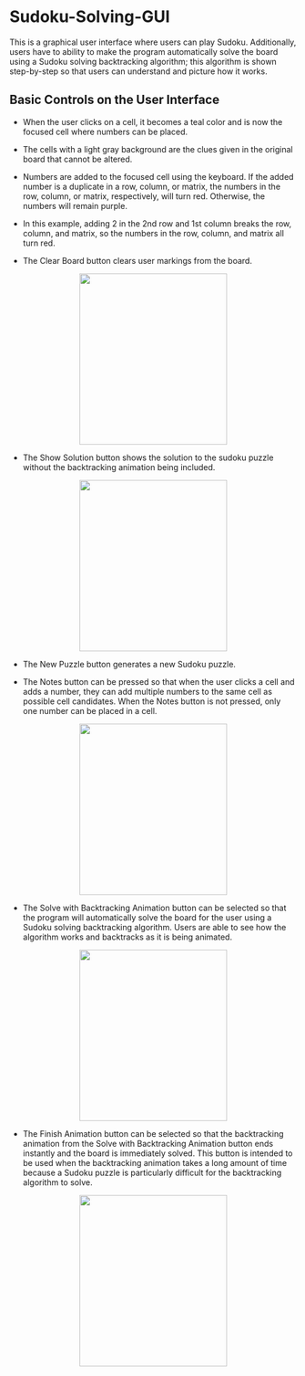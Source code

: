 # Sudoku-Solving-GUI
This is a graphical user interface where users can play Sudoku. Additionally, users have to ability to make the program automatically solve the board using a Sudoku solving backtracking algorithm; this algorithm is shown step-by-step so that users can understand and picture how it works.

## Basic Controls on the User Interface

- When the user clicks on a cell, it becomes a teal color and is now the focused cell where numbers can be placed.

- The cells with a light gray background are the clues given in the original board that cannot be altered.

- Numbers are added to the focused cell using the keyboard. If the added number is a duplicate in a row, column, or matrix, the numbers in the row, column, or matrix, respectively, will turn red. Otherwise, the numbers will remain purple.

- In this example, adding 2 in the 2nd row and 1st column breaks the row, column, and matrix, so the numbers in the row, column, and matrix all turn red.

- The Clear Board button clears user markings from the board.

<p align = "center">
  <img src = "https://user-images.githubusercontent.com/63945057/88468122-f25e4480-ce93-11ea-92e3-b90654477014.gif" width = 259 height = 300>
</p>  


- The Show Solution button shows the solution to the sudoku puzzle without the backtracking animation being included.

<p align = "center">
  <img src = "https://user-images.githubusercontent.com/63945057/88468190-b5468200-ce94-11ea-83ad-67d557e88bd7.gif" width = 259 height = 300>
</p>  

- The New Puzzle button generates a new Sudoku puzzle.

- The Notes button can be pressed so that when the user clicks a cell and adds a number, they can add multiple numbers to the same cell as possible cell candidates. When the Notes button is not pressed, only one number can be placed in a cell.

<p align = "center">
  <img src = "https://user-images.githubusercontent.com/63945057/88468203-f9d21d80-ce94-11ea-9661-46228bd20f0a.gif" width = 259 height = 300>
</p>  

- The Solve with Backtracking Animation button can be selected so that the program will automatically solve the board for the user using a Sudoku solving backtracking algorithm. Users are able to see how the algorithm works and backtracks as it is being animated.

<p align = "center">
  <img src = "https://user-images.githubusercontent.com/63945057/88468872-5e45aa80-ce9e-11ea-8504-10c047c03d20.gif" width = 259 height = 300>
</p>  

- The Finish Animation button can be selected so that the backtracking animation from the Solve with Backtracking Animation button ends instantly and the board is immediately solved. This button is intended to be used when the backtracking animation takes a long amount of time because a Sudoku puzzle is particularly difficult for the backtracking algorithm to solve.

<p align = "center">
  <img src = "https://user-images.githubusercontent.com/63945057/88468319-8c26f100-ce96-11ea-8bf0-5885e15ec023.gif" width = 259 height = 300>
</p>  

